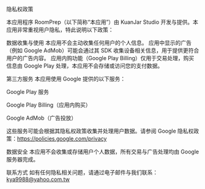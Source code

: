 隐私权政策

本应用程序 RoomPrep（以下简称“本应用”）由 KuanJar Studio 开发与提供。本应用非常重视用户隐私，特此说明以下政策：

数据收集与使用
本应用不会主动收集任何用户的个人信息。
应用中显示的广告（例如 Google AdMob）可能会通过其 SDK 收集设备相关信息，用于提供更符合用户的广告内容。
应用内购功能（Google Play Billing）仅用于交易处理，购买信息由 Google Play 处理，本应用不会存储或访问您的支付数据。

第三方服务
本应用使用 Google 提供的以下服务：

Google Play 服务

Google Play Billing（应用内购买）

Google AdMob（广告投放）

这些服务可能会根据其隐私权政策收集并处理用户数据。请参阅 Google 隐私权政策：https://policies.google.com/privacy

数据安全
本应用不会收集或存储用户个人数据，所有交易与广告处理均由 Google 服务器完成。

联系方式
如有任何隐私相关问题，请通过电子邮件与我们联系：kya9988@yahoo.com.tw
